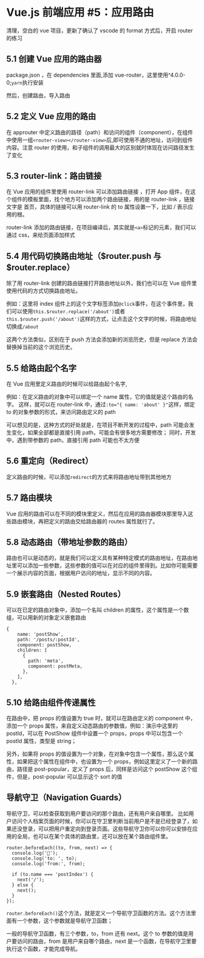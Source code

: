 # Vue.js 前端应用 #5：应用路由

清理，空白的 vue 项目，更新了确认了 vscode 的 format 方式后，开启 router 的练习

## 5.1 创建 Vue 应用的路由器

package.json ，在 dependencies 里面,添加 vue-router，这里使用^4.0.0-0;`yarn`执行安装

然后，创建路由，导入路由

## 5.2 定义 Vue 应用的路由

在 approuter 中定义路由的路径（path）和访问的组件（component），在组件中使用一组`<router-view></router-view>`后,即可使用不通的地址，访问到组件内容。注意 router 的使用，和子组件的调用最大的区别就时体现在访问路径发生了变化

## 5.3 router-link：路由链接

在 Vue 应用的组件里使用 router-link 可以添加路由链接 ，打开 App 组件，在这个组件的模板里面，找个地方可以添加两个路由链接，用的是 router-link ，链接文字是 首页，具体的链接可以用 router-link 的 to 属性设置一下，比如 / 表示应用的根。

router-link 添加的路由链接，在项目编译后，其实就是`<a>`标记的元素，我们可以通过 css，来给页面添加样式

## 5.4 用代码切换路由地址（$router.push 与 $router.replace）

除了用 router-link 创建的路由链接打开路由地址以外，我们也可以在 Vue 组件里使用代码的方式切换路由地址。

例如：这里将 index 组件上的这个文字标签添加`@click`事件，在这个事件里，我们可以使用`this.$router.replace('/about')`或者`this.$router.push('/about')`这样的方式，让点击这个文字的时候，将路由地址切换成`/about`

这两个方法类似，区别在于 push 方法会添加新的浏览历史，但是 replace 方法会替换掉当前的这个浏览历史。

## 5.5 给路由起个名字

在 Vue 应用里定义路由的时候可以给路由起个名字,

例如：在定义路由的对象中可以绑定一个 name 属性，它的值就是这个路由的名字。
这样，就可以在 router-link 中，通过`:to="{ name: 'about' }"`这样，绑定 to 的对象参数的形式，来访问路由定义的 path

可以想见的是，这种方式的好处就是，在项目不断开发的过程中，path 可能会发生变化，如果全部都是直接引用 path，可能会有很多地方需要修改；
同时，开发中，遇到带参数的 path，直接引用 path 可能也不太方便

## 5.6 重定向（Redirect）

定义路由的时候，可以添加`redirect`的方式来将路由地址带到其他地方

## 5.7 路由模块

Vue 应用的路由可以在不同的模块里定义，然后在应用的路由器模块那里导入这些路由模块，再把定义的路由交给路由器的 routes 属性就行了。

## 5.8 动态路由（带地址参数的路由）

路由也可以是动态的，就是我们可以定义具有某种特定模式的路由地址，在路由地址里可以添加一些参数，这些参数的值可以在对应的组件里得到。比如你可能需要一个展示内容的页面，根据用户访问的地址，显示不同的内容。

## 5.9 嵌套路由（Nested Routes）

可以在已定的路由对象中，添加一个名叫 children 的属性，这个属性是一个数组，可以用新的对象定义嵌套路由

```
{
    name: 'postShow',
    path: '/posts/:postId',
    component: postShow,
    children: [
      {
        path: 'meta',
        component: postMeta,
      },
    ],
  },
```

## 5.10 给路由组件传递属性

在路由中，把 props 的值设置为 true 时，就可以在路由定义的 component 中，添加一个 props 属性，来自定义动态路由的参数值，例如：演示中这里的 postId，可以在 PostShow 组件中设置一个 props，props 中可以包含一个 postId 属性，类型是 string；

另外，如果将 props 的值设置为一个对象，在对象中包含一个属性，那么这个属性，如果把这个属性在组件中，也设置为一个 props，例如这里定义了一个新的路由，路径是 post-popular，定义了 props 后，同样是访问这个 postShow 这个组件，但是，post-popular 可以显示这个 sort 的值

## 导航守卫（Navigation Guards）

导航守卫，可以检查获取到用户要访问的那个路由，还有用户来自哪里。
比如用户访问个人档案页面的时候，你可以在守卫里判断当前用户是不是已经登录了，如果还没登录，可以把用户重定向到登录页面。这些导航守卫你可以你可以安排在应用的全局，也可以在某个具体的路由里，还可以放在某个路由组件里。

```
router.beforeEach((to, from, next) => {
  console.log('👮');
  console.log('to: ', to);
  console.log('from:', from);

  if (to.name === 'postIndex') {
    next('/');
  } else {
    next();
  }
});
```

`router.beforeEach()`这个方法，就是定义一个导航守卫函数的方法。这个方法里面有一个参数，这个参数就是导航守卫函数；

一般的导航守卫函数，有三个参数，to，from 还有 next。这个 to 参数的值是用户要访问的路由，from 是用户来自哪个路由，next 是一个函数，在导航守卫里要执行这个函数，才能完成导航。
